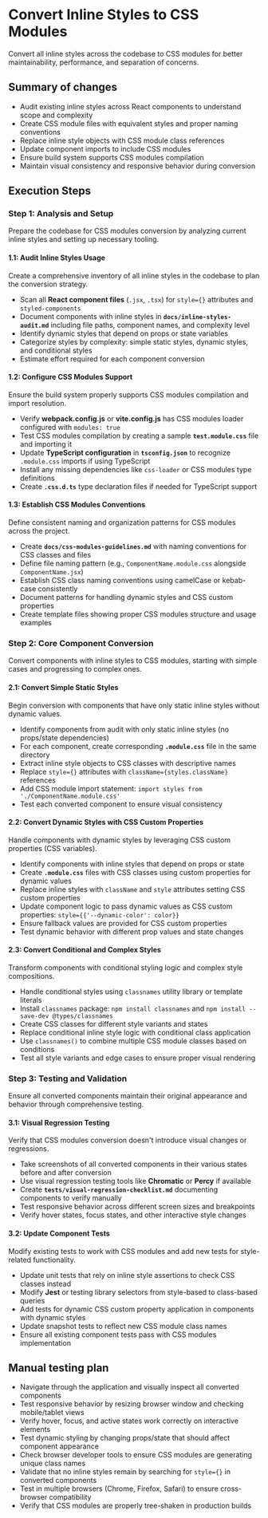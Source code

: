# Convert Inline Styles to CSS Modules

Convert all inline styles across the codebase to CSS modules for better maintainability, performance, and separation of concerns.

## Summary of changes
- Audit existing inline styles across React components to understand scope and complexity
- Create CSS module files with equivalent styles and proper naming conventions
- Replace inline style objects with CSS module class references
- Update component imports to include CSS modules
- Ensure build system supports CSS modules compilation
- Maintain visual consistency and responsive behavior during conversion

## Execution Steps

### Step 1: Analysis and Setup
Prepare the codebase for CSS modules conversion by analyzing current inline styles and setting up necessary tooling.

#### 1.1: Audit Inline Styles Usage
Create a comprehensive inventory of all inline styles in the codebase to plan the conversion strategy.
- Scan all **React component files** (`.jsx`, `.tsx`) for `style={}` attributes and `styled-components`
- Document components with inline styles in **`docs/inline-styles-audit.md`** including file paths, component names, and complexity level
- Identify dynamic styles that depend on props or state variables
- Categorize styles by complexity: simple static styles, dynamic styles, and conditional styles
- Estimate effort required for each component conversion

#### 1.2: Configure CSS Modules Support
Ensure the build system properly supports CSS modules compilation and import resolution.
- Verify **webpack.config.js** or **vite.config.js** has CSS modules loader configured with `modules: true`
- Test CSS modules compilation by creating a sample **`test.module.css`** file and importing it
- Update **TypeScript configuration** in **`tsconfig.json`** to recognize `.module.css` imports if using TypeScript
- Install any missing dependencies like `css-loader` or CSS modules type definitions
- Create **`.css.d.ts`** type declaration files if needed for TypeScript support

#### 1.3: Establish CSS Modules Conventions
Define consistent naming and organization patterns for CSS modules across the project.
- Create **`docs/css-modules-guidelines.md`** with naming conventions for CSS classes and files
- Define file naming pattern (e.g., `ComponentName.module.css` alongside `ComponentName.jsx`)
- Establish CSS class naming conventions using camelCase or kebab-case consistently
- Document patterns for handling dynamic styles and CSS custom properties
- Create template files showing proper CSS modules structure and usage examples

### Step 2: Core Component Conversion
Convert components with inline styles to CSS modules, starting with simple cases and progressing to complex ones.

#### 2.1: Convert Simple Static Styles
Begin conversion with components that have only static inline styles without dynamic values.
- Identify components from audit with only static inline styles (no props/state dependencies)
- For each component, create corresponding **`.module.css`** file in the same directory
- Extract inline style objects to CSS classes with descriptive names
- Replace `style={}` attributes with `className={styles.className}` references
- Add CSS module import statement: `import styles from './ComponentName.module.css'`
- Test each converted component to ensure visual consistency

#### 2.2: Convert Dynamic Styles with CSS Custom Properties
Handle components with dynamic styles by leveraging CSS custom properties (CSS variables).
- Identify components with inline styles that depend on props or state
- Create **`.module.css`** files with CSS classes using custom properties for dynamic values
- Replace inline styles with `className` and `style` attributes setting CSS custom properties
- Update component logic to pass dynamic values as CSS custom properties: `style={{'--dynamic-color': color}}`
- Ensure fallback values are provided for CSS custom properties
- Test dynamic behavior with different prop values and state changes

#### 2.3: Convert Conditional and Complex Styles
Transform components with conditional styling logic and complex style compositions.
- Handle conditional styles using `classnames` utility library or template literals
- Install `classnames` package: `npm install classnames` and `npm install --save-dev @types/classnames`
- Create CSS classes for different style variants and states
- Replace conditional inline style logic with conditional class application
- Use `classnames()` to combine multiple CSS module classes based on conditions
- Test all style variants and edge cases to ensure proper visual rendering

### Step 3: Testing and Validation
Ensure all converted components maintain their original appearance and behavior through comprehensive testing.

#### 3.1: Visual Regression Testing
Verify that CSS modules conversion doesn't introduce visual changes or regressions.
- Take screenshots of all converted components in their various states before and after conversion
- Use visual regression testing tools like **Chromatic** or **Percy** if available
- Create **`tests/visual-regression-checklist.md`** documenting components to verify manually
- Test responsive behavior across different screen sizes and breakpoints
- Verify hover states, focus states, and other interactive style changes

#### 3.2: Update Component Tests
Modify existing tests to work with CSS modules and add new tests for style-related functionality.
- Update unit tests that rely on inline style assertions to check CSS classes instead
- Modify **Jest** or testing library selectors from style-based to class-based queries
- Add tests for dynamic CSS custom property application in components with dynamic styles
- Update snapshot tests to reflect new CSS module class names
- Ensure all existing component tests pass with CSS modules implementation

## Manual testing plan
- Navigate through the application and visually inspect all converted components
- Test responsive behavior by resizing browser window and checking mobile/tablet views
- Verify hover, focus, and active states work correctly on interactive elements
- Test dynamic styling by changing props/state that should affect component appearance
- Check browser developer tools to ensure CSS modules are generating unique class names
- Validate that no inline styles remain by searching for `style={}` in converted components
- Test in multiple browsers (Chrome, Firefox, Safari) to ensure cross-browser compatibility
- Verify that CSS modules are properly tree-shaken in production builds